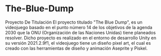 # The-Blue-Dump
 Proyecto De Titulación
El proyecto titulado "The Blue Dump", es un videojuego basado en el punto número 14 de los objetivos de la agenda 2030 que la ONU (Organización de las Naciones Unidas) tiene planeados resolver.
Dicho proyecto es realizado en el entorno de desarrollo Unity en su versión 2021.2.9f1, el videojuego tiene un diseño pixel art, el cual es creado con las herramientas de diseño y animación Aseprite y Piskel.
